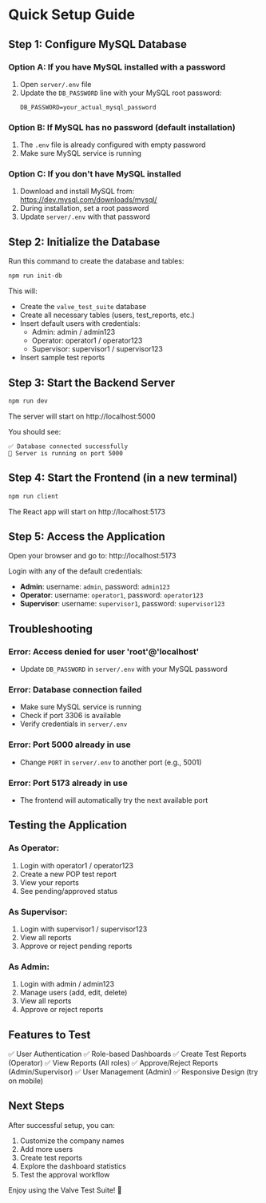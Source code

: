 # Quick Setup Guide

## Step 1: Configure MySQL Database

### Option A: If you have MySQL installed with a password
1. Open `server/.env` file
2. Update the `DB_PASSWORD` line with your MySQL root password:
   ```
   DB_PASSWORD=your_actual_mysql_password
   ```

### Option B: If MySQL has no password (default installation)
1. The `.env` file is already configured with empty password
2. Make sure MySQL service is running

### Option C: If you don't have MySQL installed
1. Download and install MySQL from: https://dev.mysql.com/downloads/mysql/
2. During installation, set a root password
3. Update `server/.env` with that password

## Step 2: Initialize the Database

Run this command to create the database and tables:
```bash
npm run init-db
```

This will:
- Create the `valve_test_suite` database
- Create all necessary tables (users, test_reports, etc.)
- Insert default users with credentials:
  - Admin: admin / admin123
  - Operator: operator1 / operator123
  - Supervisor: supervisor1 / supervisor123
- Insert sample test reports

## Step 3: Start the Backend Server

```bash
npm run dev
```

The server will start on http://localhost:5000

You should see:
```
✅ Database connected successfully
🚀 Server is running on port 5000
```

## Step 4: Start the Frontend (in a new terminal)

```bash
npm run client
```

The React app will start on http://localhost:5173

## Step 5: Access the Application

Open your browser and go to: http://localhost:5173

Login with any of the default credentials:
- **Admin**: username: `admin`, password: `admin123`
- **Operator**: username: `operator1`, password: `operator123`
- **Supervisor**: username: `supervisor1`, password: `supervisor123`

## Troubleshooting

### Error: Access denied for user 'root'@'localhost'
- Update `DB_PASSWORD` in `server/.env` with your MySQL password

### Error: Database connection failed
- Make sure MySQL service is running
- Check if port 3306 is available
- Verify credentials in `server/.env`

### Error: Port 5000 already in use
- Change `PORT` in `server/.env` to another port (e.g., 5001)

### Error: Port 5173 already in use
- The frontend will automatically try the next available port

## Testing the Application

### As Operator:
1. Login with operator1 / operator123
2. Create a new POP test report
3. View your reports
4. See pending/approved status

### As Supervisor:
1. Login with supervisor1 / supervisor123
2. View all reports
3. Approve or reject pending reports

### As Admin:
1. Login with admin / admin123
2. Manage users (add, edit, delete)
3. View all reports
4. Approve or reject reports

## Features to Test

✅ User Authentication
✅ Role-based Dashboards
✅ Create Test Reports (Operator)
✅ View Reports (All roles)
✅ Approve/Reject Reports (Admin/Supervisor)
✅ User Management (Admin)
✅ Responsive Design (try on mobile)

## Next Steps

After successful setup, you can:
1. Customize the company names
2. Add more users
3. Create test reports
4. Explore the dashboard statistics
5. Test the approval workflow

Enjoy using the Valve Test Suite! 🔧

